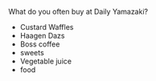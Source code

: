 What do you often buy at Daily Yamazaki?
- Custard Waffles
- Haagen Dazs
- Boss coffee
- sweets
- Vegetable juice
- food
